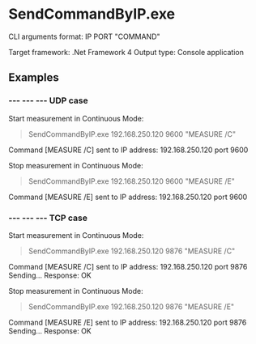 # SendCommandByIP.exe
CLI arguments format: IP PORT "COMMAND"

Target framework: .Net Framework 4
Output type: Console application

## Examples
### --- --- --- UDP case

Start measurement in Continuous Mode:
>SendCommandByIP.exe 192.168.250.120 9600 "MEASURE /C"

Command [MEASURE /C] sent to
 IP address: 192.168.250.120 port 9600



Stop measurement in Continuous Mode:
>SendCommandByIP.exe 192.168.250.120 9600 "MEASURE /E"

Command [MEASURE /E] sent to
 IP address: 192.168.250.120 port 9600


### --- --- --- TCP case

Start measurement in Continuous Mode:
>SendCommandByIP.exe 192.168.250.120 9876 "MEASURE /C"

Command [MEASURE /C] sent to
 IP address: 192.168.250.120 port 9876
Sending...
Response: OK



Stop measurement in Continuous Mode:
>SendCommandByIP.exe 192.168.250.120 9876 "MEASURE /E"

Command [MEASURE /E] sent to
 IP address: 192.168.250.120 port 9876
Sending...
Response: OK
